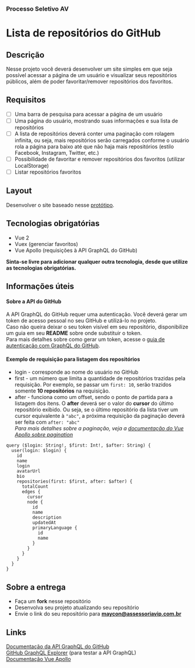 ### Processo Seletivo AV

# Lista de repositórios do GitHub

## Descrição

Nesse projeto você deverá desenvolver um site simples em que seja possível acessar a página de um usuário e visualizar seus repositórios públicos, além de poder favoritar/remover repositórios dos favoritos.

## Requisitos

- [ ] Uma barra de pesquisa para acessar a página de um usuário
- [ ] Uma página do usuário, mostrando suas informações e sua lista de repositórios
- [ ] A lista de repositórios deverá conter uma paginação com rolagem infinita, ou seja, mais repositórios serão carregados conforme o usuário rola a página para baixo até que não haja mais repositórios (estilo Facebook, Instagram, Twitter, etc.)
- [ ] Possibilidade de favoritar e remover repositórios dos favoritos (utilizar LocalStorage)
- [ ] Listar repositórios favoritos

## Layout

Desenvolver o site baseado nesse [protótipo](https://www.figma.com/file/NPsgIQuNZEv46Jy9u1d90E/Processo-Seletivo?node-id=0%3A1).

## Tecnologias obrigatórias

- Vue 2
- Vuex (gerenciar favoritos)
- Vue Apollo (requisições à API GraphQL do GitHub)<br>

**Sinta-se livre para adicionar qualquer outra tecnologia, desde que utilize as tecnologias obrigatórias.**

## Informações úteis

#### Sobre a API do GitHub

A API GraphQL do GitHub requer uma autenticação. Você deverá gerar um token de acesso pessoal no seu GitHub e utilizá-lo no projeto.<br>
Caso não queira deixar o seu token visível em seu repositório, disponibilize um guia em seu **README** sobre onde substituir o token.<br>
Para mais detalhes sobre como gerar um token, acesse o [guia de autenticação com GraphQL do GitHub](https://docs.github.com/pt/graphql/guides/forming-calls-with-graphql#authenticating-with-graphql).

#### Exemplo de requisição para listagem dos repositórios

- login - corresponde ao nome do usuário no GitHub
- first - um número que limita a quantidade de repositórios trazidas pela requisição. Por exemplo, se passar um `first: 10`, serão trazidos somente **10 repositórios** na requisição.
- after - funciona como um offset, sendo o ponto de partida para a listagem dos itens. O **after** deverá ser o valor do **cursor** do último repositório exibido. Ou seja, se o último repositório da lista tiver um cursor equivalente à `"abc"`, a próxima requisição da paginação deverá ser feita com `after: "abc"`<br>
  _Para mais detalhes sobre a paginação, veja a [documentação do Vue Apollo sobre pagination](https://apollo.vuejs.org/guide/apollo/pagination.html)_

```gql
query ($login: String!, $first: Int!, $after: String) {
  user(login: $login) {
    id
    name
    login
    avatarUrl
    bio
    repositories(first: $first, after: $after) {
      totalCount
      edges {
        cursor
        node {
          id
          name
          description
          updatedAt
          primaryLanguage {
            id
            name
          }
        }
      }
    }
  }
}
```

## Sobre a entrega

- Faça um **fork** nesse repositório
- Desenvolva seu projeto atualizando seu repositório
- Envie o link do seu repositório para **maycon@assessoriavip.com.br**

## Links

[Documentação da API GraphQL do GitHub](https://docs.github.com/pt/graphql/overview/about-the-graphql-api)<br>
[GitHub GraphQL Explorer](https://docs.github.com/pt/graphql/overview/explorer) (para testar a API GraphQL)<br>
[Documentação Vue Apollo](https://apollo.vuejs.org/guide/)
